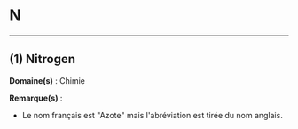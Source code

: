 # N

--------------------

## (1) Nitrogen

**Domaine(s)** : Chimie

**Remarque(s)** :

+ Le nom français est "Azote" mais l'abréviation est tirée du nom anglais.